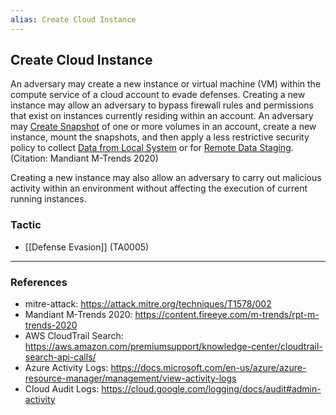```yaml
---
alias: Create Cloud Instance
---
```


## Create Cloud Instance

An adversary may create a new instance or virtual machine (VM) within the compute service of a cloud account to evade defenses. Creating a new instance may allow an adversary to bypass firewall rules and permissions that exist on instances currently residing within an account. An adversary may [Create Snapshot](https://attack.mitre.org/techniques/T1578/001) of one or more volumes in an account, create a new instance, mount the snapshots, and then apply a less restrictive security policy to collect [Data from Local System](https://attack.mitre.org/techniques/T1005) or for [Remote Data Staging](https://attack.mitre.org/techniques/T1074/002).(Citation: Mandiant M-Trends 2020)

Creating a new instance may also allow an adversary to carry out malicious activity within an environment without affecting the execution of current running instances.


### Tactic

- [[Defense Evasion]] (TA0005)


---
### References

- mitre-attack: https://attack.mitre.org/techniques/T1578/002
- Mandiant M-Trends 2020: https://content.fireeye.com/m-trends/rpt-m-trends-2020
- AWS CloudTrail Search: https://aws.amazon.com/premiumsupport/knowledge-center/cloudtrail-search-api-calls/
- Azure Activity Logs: https://docs.microsoft.com/en-us/azure/azure-resource-manager/management/view-activity-logs
- Cloud Audit Logs: https://cloud.google.com/logging/docs/audit#admin-activity
